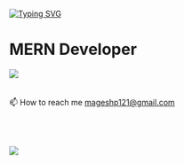 [![Typing SVG](https://readme-typing-svg.demolab.com?font=Fira+Code&pause=1000&color=188EF7&random=false&width=435&lines=Magesh+P;MERN+Stack+Developer)](https://git.io/typing-svg)
# MERN Developer
[![](https://visitcount.itsvg.in/api?id=mageshp121&label=Profile%20Views&color=6&pretty=false)](https://visitcount.itsvg.in)<br>
<br>
<br>📫 How to reach me mageshp121@gmail.com<br><br>
<br/><br/>

![](https://quotes-github-readme.vercel.app/api?type=horizontal&theme=radical)
